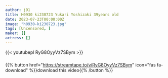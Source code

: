 ```yaml
---
author: j91
title: H0930 ki230723 Yukari Yoshizaki 39years old
date: 2023-07-23T00:00:00Z
image: "h0930-ki230723.jpg"
tags: [Uncensored, ]
maker: []
actress: []
---
```



{{< youtubepl RyG8OyyVz7SBym >}}
###

{{% button href="https://streamtape.to/v/RyG8OyyVz7SBym" icon="fas fa-download" %}}download this video{{% /button %}}

